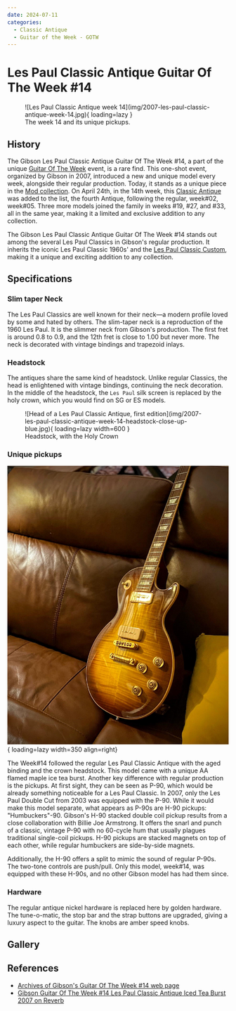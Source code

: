 ```yaml
---
date: 2024-07-11
categories:
  - Classic Antique
  - Guitar of the Week - GOTW
---
```

# Les Paul Classic Antique Guitar Of The Week #14


<figure markdown="span" >
  ![Les Paul Classic Antique week 14](img/2007-les-paul-classic-antique-week-14.jpg){ loading=lazy }
  <figcaption>
    The week 14 and its unique pickups.
</figcaption>
</figure>

<!-- more -->

## History
The Gibson Les Paul Classic Antique Guitar Of The Week #14,
a part of the unique [Guitar Of The Week](./2007-guitar-of-the-week.md) event, is a rare find.
This one-shot event, organized by Gibson in 2007, introduced a new and unique model every week, alongside their regular production.
Today, it stands as a unique piece in the [Mod collection](https://www.gibson.com/en-US/Collection/gibson-mod).
On April 24th, in the 14th week, this [Classic Antique](./2007-les-paul-classic-antique.md) was added to the list, the fourth Antique, following the regular, week#02, week#05.
Three more models joined the family in weeks #19, #27, and #33, all in the same year, making it a limited and exclusive addition to any collection.

The Gibson Les Paul Classic Antique Guitar Of The Week #14 stands out among the several Les Paul Classics in Gibson's regular production.
It inherits the iconic Les Paul Classic 1960s' and the [Les Paul Classic Custom](./2007-les-paul-classic-custom.md), making it a unique and exciting addition to any collection.

## Specifications

### Slim taper Neck
The Les Paul Classics are well known for their neck—a modern profile loved by some and hated by others.
The slim-taper neck is a reproduction of the 1960 Les Paul.
It is the slimmer neck from Gibson's production.
The first fret is around 0.8 to 0.9, and the 12th fret is close to 1.00 but never more.
The neck is decorated with vintage bindings and trapezoid inlays.

### Headstock
The antiques share the same kind of headstock.
Unlike regular Classics, the head is enlightened with vintage bindings, continuing the neck decoration.
In the middle of the headstock, the `Les Paul` silk screen is replaced by the holy crown, which you would find on SG or ES models.

<figure markdown="span">
    ![Head of a Les Paul Classic Antique, first edition](img/2007-les-paul-classic-antique-week-14-headstock-close-up-blue.jpg){ loading=lazy width=600 }
    <figcaption>
    Headstock, with the Holy Crown
</figcaption>
</figure>



### Unique pickups

![On the coach](./img/2007-les-paul-classic-antique-week-14-coach.jpg){ loading=lazy width=350 align=right}

The Week#14 followed the regular Les Paul Classic Antique with the aged binding and the crown headstock.
This model came with a unique AA flamed maple ice tea burst.
Another key difference with regular production is the pickups.
At first sight, they can be seen as P-90, which would be already something noticeable for a Les Paul Classic.
In 2007, only the Les Paul Double Cut from 2003 was equipped with the P-90.
While it would make this model separate, what appears as P-90s are H-90 pickups: "Humbuckers"-90.
Gibson's H-90 stacked double coil pickup results from a close collaboration with Billie Joe Armstrong.
It offers the snarl and punch of a classic, vintage P-90 with no 60-cycle hum that usually plagues traditional single-coil pickups.
H-90 pickups are stacked magnets on top of each other, while regular humbuckers are side-by-side magnets.

Additionally, the H-90 offers a split to mimic the sound of regular P-90s.
The two-tone controls are push/pull.
Only this model, week#14, was equipped with these H-90s, and no other Gibson model has had them since.

### Hardware
The regular antique nickel hardware is replaced here by golden hardware.
The tune-o-matic, the stop bar and the strap buttons are upgraded, giving a luxury aspect to the guitar.
The knobs are amber speed knobs.

## Gallery


## References

* [Archives of Gibson's Guitar Of The Week #14 web page](https://web.archive.org/web/20090527185156/http://www.gibson.com/en%2Dus/Divisions/Gibson%20USA/Guitar%20of%20the%20Week/Les%20Paul%20Classic%20Antique%2014/)
* [Gibson Guitar Of The Week #14 Les Paul Classic Antique Iced Tea Burst 2007 on Reverb](https://reverb.com/p/gibson-guitar-of-the-week-number-14-les-paul-classic-antique-iced-tea-burst-2007)
